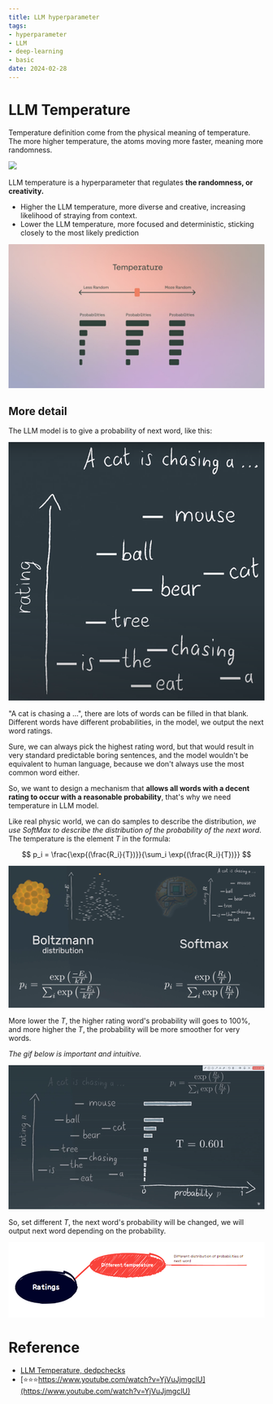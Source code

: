 ```yaml
---
title: LLM hyperparameter
tags:
- hyperparameter
- LLM
- deep-learning
- basic
date: 2024-02-28
---
```


# LLM Temperature

Temperature definition come from the physical meaning of temperature. The more higher temperature, the atoms moving more faster, meaning more randomness.

![](computer_sci/deep_learning_and_machine_learning/LLM/basic/attachments/physic_temp.gif)

LLM temperature is a hyperparameter that regulates **the randomness, or creativity.** 

* Higher the LLM temperature, more diverse and creative, increasing likelihood of straying from context.
* Lower the LLM temperature, more focused and deterministic, sticking closely to the most likely prediction

![](computer_sci/deep_learning_and_machine_learning/LLM/basic/attachments/Pasted%20image%2020230627160125.png)

## More detail

The LLM model is to give a probability of next word, like this:

![](computer_sci/deep_learning_and_machine_learning/LLM/basic/attachments/Pasted%20image%2020230627162848.png)

"A cat is chasing a …", there are lots of words can be filled in that blank. Different words have different probabilities, in the model, we output the next word ratings.

Sure, we can always pick the highest rating word, but that would result in very standard predictable boring sentences, and the model wouldn't be equivalent to human language, because we don't always use the most common word either. 

So, we want to design a mechanism that **allows all words with a decent rating to occur with a reasonable probability**, that's why we need temperature in LLM model. 

Like real physic world,  we can do samples to describe the distribution, *we use SoftMax to describe the distribution  of the probability of the next word*. The temperature is the element $T$ in the formula:

$$
p_i = \frac{\exp{(\frac{R_i}{T})}}{\sum_i \exp{(\frac{R_i}{T})}}
$$

![](computer_sci/deep_learning_and_machine_learning/LLM/basic/attachments/Pasted%20image%2020230627163514.png)

More lower the $T$, the higher rating word's probability will goes to 100%, and more higher the $T$, the probability will be more smoother for very words.

*The gif below is important and intuitive.*

![](computer_sci/deep_learning_and_machine_learning/LLM/basic/attachments/rating_probabililty.gif)

So, set different $T$, the next word's probability will be changed, we will output next word depending on the probability.

![](computer_sci/deep_learning_and_machine_learning/LLM/basic/attachments/Pasted%20image%2020230627165311.png)

# Reference

* [LLM Temperature, dedpchecks](https://deepchecks.com/glossary/llm-parameters/#:~:text=One%20intriguing%20parameter%20within%20LLMs,of%20straying%20from%20the%20context.)
* [⭐⭐⭐https://www.youtube.com/watch?v=YjVuJjmgclU](https://www.youtube.com/watch?v=YjVuJjmgclU)